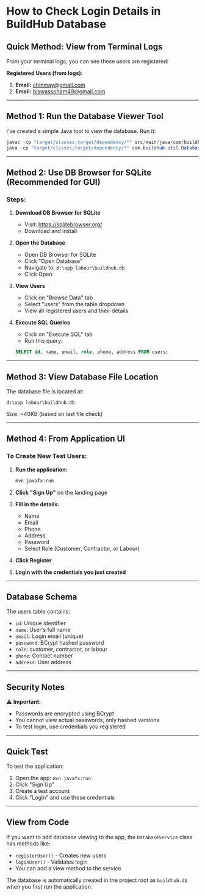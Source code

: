 # How to Check Login Details in BuildHub Database

## Quick Method: View from Terminal Logs

From your terminal logs, you can see these users are registered:

**Registered Users (from logs):**
1. **Email:** chinmay@gmail.com
2. **Email:** biswassoham49@gmail.com

---

## Method 1: Run the Database Viewer Tool

I've created a simple Java tool to view the database. Run it:

```powershell
javac -cp "target/classes;target/dependency/*" src/main/java/com/buildhub/util/DatabaseViewer.java
java -cp "target/classes;target/dependency/*" com.buildhub.util.DatabaseViewer
```

---

## Method 2: Use DB Browser for SQLite (Recommended for GUI)

### Steps:
1. **Download DB Browser for SQLite**
   - Visit: https://sqlitebrowser.org/
   - Download and install

2. **Open the Database**
   - Open DB Browser for SQLite
   - Click "Open Database"
   - Navigate to: `d:\app labour\buildhub.db`
   - Click Open

3. **View Users**
   - Click on "Browse Data" tab
   - Select "users" from the table dropdown
   - View all registered users and their details

4. **Execute SQL Queries**
   - Click on "Execute SQL" tab
   - Run this query:
   ```sql
   SELECT id, name, email, role, phone, address FROM users;
   ```

---

## Method 3: View Database File Location

The database file is located at:
```
d:\app labour\buildhub.db
```

Size: ~40KB (based on last file check)

---

## Method 4: From Application UI

### To Create New Test Users:

1. **Run the application:**
   ```powershell
   mvn javafx:run
   ```

2. **Click "Sign Up"** on the landing page

3. **Fill in the details:**
   - Name
   - Email
   - Phone
   - Address
   - Password
   - Select Role (Customer, Contractor, or Labour)

4. **Click Register**

5. **Login with the credentials you just created**

---

## Database Schema

The users table contains:
- `id`: Unique identifier
- `name`: User's full name
- `email`: Login email (unique)
- `password`: BCrypt hashed password
- `role`: customer, contractor, or labour
- `phone`: Contact number
- `address`: User address

---

## Security Notes

⚠️ **Important:**
- Passwords are encrypted using BCrypt
- You cannot view actual passwords, only hashed versions
- To test login, use credentials you registered

---

## Quick Test

To test the application:
1. Open the app: `mvn javafx:run`
2. Click "Sign Up"
3. Create a test account
4. Click "Login" and use those credentials

---

## View from Code

If you want to add database viewing to the app, the `DatabaseService` class has methods like:
- `registerUser()` - Creates new users
- `loginUser()` - Validates login
- You can add a view method to the service

The database is automatically created in the project root as `buildhub.db` when you first run the application.

